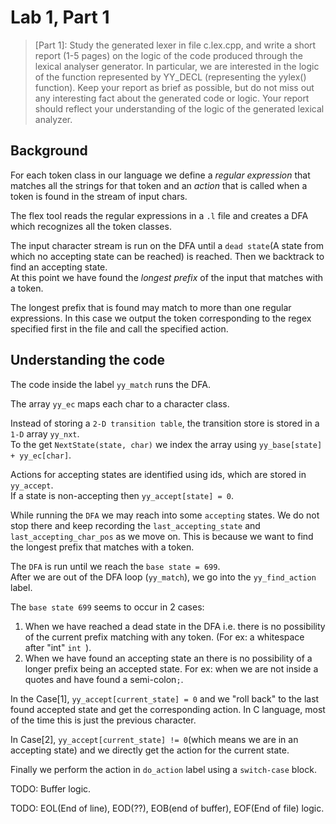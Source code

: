 # Lab 1, Part 1

> [Part 1]: Study the generated lexer in file c.lex.cpp, and write a short report (1-5 pages) on the logic of the code produced through the lexical analyser generator. In particular, we are interested in the logic of the function represented by YY_DECL (representing the yylex() function). Keep your report as brief as possible, but do not miss out any interesting fact about the generated code or logic. Your report should reflect your understanding of the logic of the generated lexical analyzer.

## Background

For each token class in our language we define a _regular expression_ that matches all the strings for that token and an _action_ that is called when a token is found in the stream of input chars.

The flex tool reads the regular expressions in a `.l` file and creates a DFA which recognizes all the token classes.

The input character stream is run on the DFA until a `dead state`(A state from which no accepting state can be reached) is reached. Then we backtrack to find an accepting state.  
At this point we have found the _longest prefix_ of the input that matches with a token.

The longest prefix that is found may match to more than one regular expressions. In this case we output the token corresponding to the regex specified first in the file and call the specified action.

## Understanding the code

The code inside the label `yy_match` runs the DFA.

The array `yy_ec` maps each char to a character class.

Instead of storing a `2-D transition table`, the transition store is stored in a `1-D` array `yy_nxt`.  
To the get `NextState(state, char)` we index the array using `yy_base[state] + yy_ec[char]`.

Actions for accepting states are identified using ids, which are stored in `yy_accept`.  
If a state is non-accepting then `yy_accept[state] = 0`.

While running the `DFA` we may reach into some `accepting` states. We do not stop there and keep recording the `last_accepting_state` and `last_accepting_char_pos` as we move on. This is because we want to find the longest prefix that matches with a token.

The `DFA` is run until we reach the `base state = 699`.  
After we are out of the DFA loop (`yy_match`), we go into the `yy_find_action` label.

The `base state 699` seems to occur in 2 cases:

1. When we have reached a dead state in the DFA i.e. there is no possibility of the current prefix matching with any token. (For ex: a whitespace after "int" `int `).
2. When we have found an accepting state an there is no possibility of a longer prefix being an accepted state. For ex: when we are not inside a quotes and have found a semi-colon`;`.

In the Case[1], `yy_accept[current_state] = 0` and we "roll back" to the last found accepted state and get the corresponding action. In C language, most of the time this is just the previous character.

In Case[2], `yy_accept[current_state] != 0`(which means we are in an accepting state) and we directly get the action for the current state.

Finally we perform the action in `do_action` label using a `switch-case` block.

TODO: Buffer logic.

TODO: EOL(End of line), EOD(??), EOB(end of buffer), EOF(End of file) logic.
